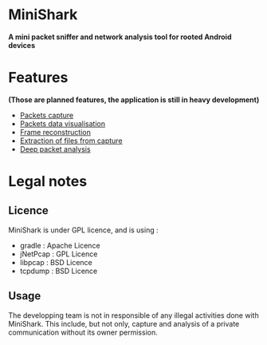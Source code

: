 # MiniShark
**A mini packet sniffer and network analysis tool for rooted Android devices**

# Features 
**(Those are planned features, the application is still in heavy development)**

* [Packets capture](https://github.com/Moi4167/MiniShark/wiki/Packets-capture)
* [Packets data visualisation](https://github.com/Moi4167/MiniShark/wiki/Packets-header-data-visualisation)
* [Frame reconstruction](https://github.com/Moi4167/MiniShark/wiki/Frame-reconstruction) 
* [Extraction of files from capture](https://github.com/Moi4167/MiniShark/wiki/Extraction-of-files-from-capture)
* [Deep packet analysis](https://github.com/Moi4167/MiniShark/wiki/Deep-packet-analysis) 

# Legal notes
## Licence
MiniShark is under GPL licence, and is using : 
- gradle : Apache Licence
- jNetPcap : GPL Licence
- libpcap : BSD Licence
- tcpdump : BSD Licence

## Usage
The developping team is not in responsible of any illegal activities done with MiniShark. This include, but not only, capture and analysis of a private communication without its owner permission.
